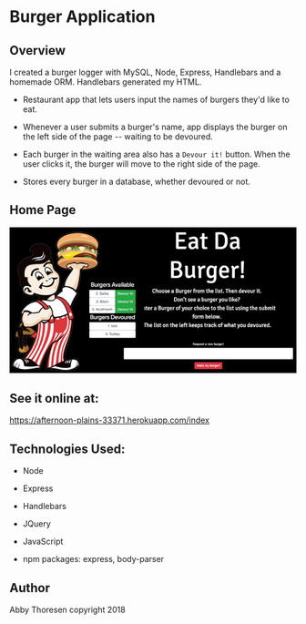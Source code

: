 # Burger Application
## Overview
I created a burger logger with MySQL, Node, Express, Handlebars and a homemade ORM. Handlebars generated my HTML.

* Restaurant app that lets users input the names of burgers they'd like to eat.

* Whenever a user submits a burger's name,  app displays the burger on the left side of the page -- waiting to be devoured.

* Each burger in the waiting area also has a `Devour it!` button. When the user clicks it, the burger will move to the right side of the page.

* Stores every burger in a database, whether devoured or not.

## Home Page
<a href="burgerApp.jpg" target="_blank"><img src="burgerApp.jpg" alt="Burger Application" style="max-width:100%;"></a>


## See it online at:
https://afternoon-plains-33371.herokuapp.com/index


## Technologies Used:
* Node

* Express

* Handlebars

* JQuery

* JavaScript

* npm packages: express, body-parser


## Author
Abby Thoresen copyright 2018
